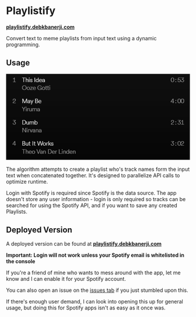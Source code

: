 # Playlistify
[**playlistify.debkbanerji.com**](https://playlistify.debkbanerji.com)

Convert text to meme playlists from input text using a dynamic programming.

## Usage

[![Example Playlist](app/assets/png/example-playlist.png)](https://playlistify.debkbanerji.com)

The algorithm attempts to create a playlist who's track names form the input text when concatenated together. It's designed to parallelize API calls to optimize runtime.

Login with Spotify is required since Spotify is the data source. The app doesn't store any user information - login is only required so tracks can be searched for using the Spotify API, and if you want to save any created Playlists.

## Deployed Version
A deployed version can be found at [**playlistify.debkbanerji.com**](https://playlistify.debkbanerji.com)

**Important: Login will not work unless your Spotify email is whitelisted in the console**

If you're a friend of mine who wants to mess around with the app, let me know and I can enable it for your Spotify account.

You can also open an issue on the [issues tab](https://github.com/debkbanerji/playlistify/issues) if you just stumbled upon this.

If there's enough user demand, I can look into opening this up for general usage, but doing this for Spotify apps isn't as easy as it once was.
